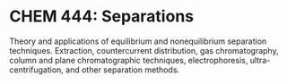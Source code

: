 # CHEM 444: Separations

Theory and applications of equilibrium and nonequilibrium separation techniques. Extraction, countercurrent distribution, gas chromatography, column and plane chromatographic techniques, electrophoresis, ultra-centrifugation, and other separation methods.